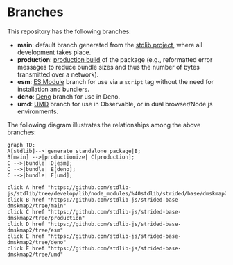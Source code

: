 <!--

@license Apache-2.0

Copyright (c) 2022 The Stdlib Authors.

Licensed under the Apache License, Version 2.0 (the "License");
you may not use this file except in compliance with the License.
You may obtain a copy of the License at

    http://www.apache.org/licenses/LICENSE-2.0

Unless required by applicable law or agreed to in writing, software
distributed under the License is distributed on an "AS IS" BASIS,
WITHOUT WARRANTIES OR CONDITIONS OF ANY KIND, either express or implied.
See the License for the specific language governing permissions and
limitations under the License.

-->

# Branches

This repository has the following branches:

-   **main**: default branch generated from the [stdlib project][stdlib-url], where all development takes place.
-   **production**: [production build][production-url] of the package (e.g., reformatted error messages to reduce bundle sizes and thus the number of bytes transmitted over a network).
-   **esm**: [ES Module][esm-url] branch for use via a `script` tag without the need for installation and bundlers.
-   **deno**: [Deno][deno-url] branch for use in Deno.
-   **umd**: [UMD][umd-url] branch for use in Observable, or in dual browser/Node.js environments.

The following diagram illustrates the relationships among the above branches:

```mermaid
graph TD;
A[stdlib]-->|generate standalone package|B;
B[main] -->|productionize| C[production];
C -->|bundle| D[esm];
C -->|bundle| E[deno];
C -->|bundle| F[umd];

click A href "https://github.com/stdlib-js/stdlib/tree/develop/lib/node_modules/%40stdlib/strided/base/dmskmap2"
click B href "https://github.com/stdlib-js/strided-base-dmskmap2/tree/main"
click C href "https://github.com/stdlib-js/strided-base-dmskmap2/tree/production"
click D href "https://github.com/stdlib-js/strided-base-dmskmap2/tree/esm"
click E href "https://github.com/stdlib-js/strided-base-dmskmap2/tree/deno"
click F href "https://github.com/stdlib-js/strided-base-dmskmap2/tree/umd"
```

[stdlib-url]: https://github.com/stdlib-js/stdlib/tree/develop/lib/node_modules/%40stdlib/strided/base/dmskmap2
[production-url]: https://github.com/stdlib-js/strided-base-dmskmap2/tree/production
[deno-url]: https://github.com/stdlib-js/strided-base-dmskmap2/tree/deno
[umd-url]: https://github.com/stdlib-js/strided-base-dmskmap2/tree/umd
[esm-url]: https://github.com/stdlib-js/strided-base-dmskmap2/tree/esm